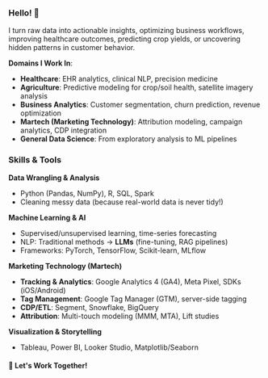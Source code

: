 ### Hello! 👋 

I turn raw data into actionable insights, optimizing business workflows, improving healthcare outcomes, predicting crop yields, or uncovering hidden patterns in customer behavior.  

**Domains I Work In**:  
- **Healthcare**: EHR analytics, clinical NLP, precision medicine  
- **Agriculture**: Predictive modeling for crop/soil health, satellite imagery analysis  
- **Business Analytics**: Customer segmentation, churn prediction, revenue optimization  
- **Martech (Marketing Technology)**: Attribution modeling, campaign analytics, CDP integration  
- **General Data Science**: From exploratory analysis to ML pipelines  

### **Skills & Tools**  
**Data Wrangling & Analysis**  
- Python (Pandas, NumPy), R, SQL, Spark  
- Cleaning messy data (because real-world data is never tidy!)  

**Machine Learning & AI**  
- Supervised/unsupervised learning, time-series forecasting  
- NLP: Traditional methods → **LLMs** (fine-tuning, RAG pipelines)  
- Frameworks: PyTorch, TensorFlow, Scikit-learn, MLflow  

**Marketing Technology (Martech)**  
- **Tracking & Analytics**: Google Analytics 4 (GA4), Meta Pixel, SDKs (iOS/Android)  
- **Tag Management**: Google Tag Manager (GTM), server-side tagging  
- **CDP/ETL**: Segment, Snowflake, BigQuery  
- **Attribution**: Multi-touch modeling (MMM, MTA), Lift studies  

**Visualization & Storytelling**  
- Tableau, Power BI, Looker Studio, Matplotlib/Seaborn  


#### 🤝 **Let's Work Together!**  

